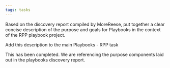 ```yaml
---
tags: tasks
---
```

Based on the discovery report compiled by MoreReese, put together a clear concise description of the purpose and goals for Playbooks in the context of the RPP playbook project. 


Add this description to the main Playbooks - RPP task
 

This has been completed. We are referencing the purpose components laid out in the playbooks discovery report. 